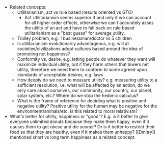 - Related concepts:
	- Utilitarianism, act vs rule based (results oriented vs GTO)
		- Act Utilitarianism seems superior if and only if we can account for all higher order effects, otherwise we can't accurately asses the utility of an act and have to fall back on rule based utilitarianism as a "best guess" for average utility.
	- Trolley problem, e.g. 1 businessman/doctor vs 5 children
	- Is utilitarianism evolutionarily advantageous, e.g. will all societies/civilizations adopt cultures based around the idea of promoting net happiness?
	- Conformity vs. desire, e.g. letting people do whatever they want will maximize individual utility, but if they harm others that lowers net utility, therefore we need them to conform to some agreed upon standards of acceptable desires, e.g. laws
	- How deeply do we need to measure utility? e.g. measuring utility to a sufficient resolution, i.e. what will be affected by an action, do we only care about ourselves, our community, our country, our planet, solar system, etc.? Where do we stop the hedonic calculus?
	- What is the frame of reference for deciding what is positive and negative utility? Positive utility for the human may be negative for the environment/animals/etc. Is this related to moral relativism?
- What's better for utility, happiness or "good"? E.g. is it better to give everyone unlimited donuts because they make them happy, even if it causes them to get obese and die sooner? Or is it better to restrict their food so that they are healthy, even if it makes them unhappy? [[Dmitry]] mentioned short vs long term happiness as a related concept.